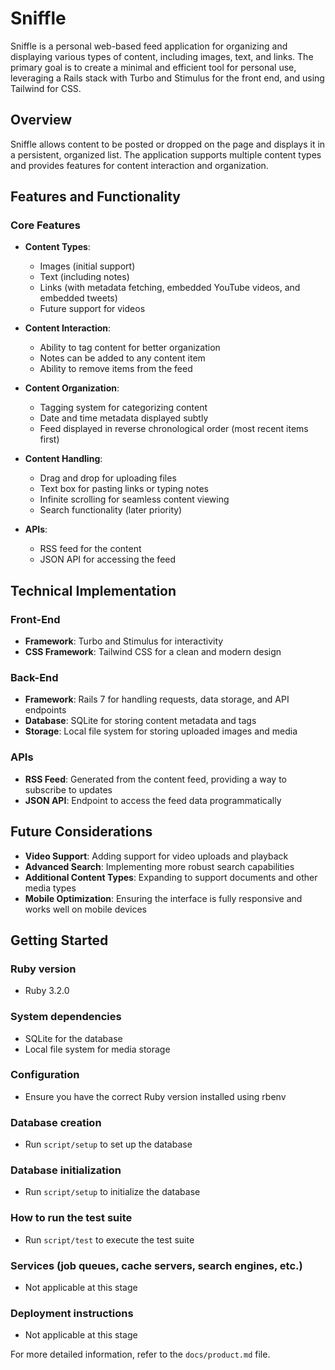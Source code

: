 # Sniffle

Sniffle is a personal web-based feed application for organizing and displaying various types of content, including images, text, and links. The primary goal is to create a minimal and efficient tool for personal use, leveraging a Rails stack with Turbo and Stimulus for the front end, and using Tailwind for CSS.

## Overview

Sniffle allows content to be posted or dropped on the page and displays it in a persistent, organized list. The application supports multiple content types and provides features for content interaction and organization.

## Features and Functionality

### Core Features
- **Content Types**:
  - Images (initial support)
  - Text (including notes)
  - Links (with metadata fetching, embedded YouTube videos, and embedded tweets)
  - Future support for videos

- **Content Interaction**:
  - Ability to tag content for better organization
  - Notes can be added to any content item
  - Ability to remove items from the feed

- **Content Organization**:
  - Tagging system for categorizing content
  - Date and time metadata displayed subtly
  - Feed displayed in reverse chronological order (most recent items first)

- **Content Handling**:
  - Drag and drop for uploading files
  - Text box for pasting links or typing notes
  - Infinite scrolling for seamless content viewing
  - Search functionality (later priority)

- **APIs**:
  - RSS feed for the content
  - JSON API for accessing the feed

## Technical Implementation

### Front-End
- **Framework**: Turbo and Stimulus for interactivity
- **CSS Framework**: Tailwind CSS for a clean and modern design

### Back-End
- **Framework**: Rails 7 for handling requests, data storage, and API endpoints
- **Database**: SQLite for storing content metadata and tags
- **Storage**: Local file system for storing uploaded images and media

### APIs
- **RSS Feed**: Generated from the content feed, providing a way to subscribe to updates
- **JSON API**: Endpoint to access the feed data programmatically

## Future Considerations
- **Video Support**: Adding support for video uploads and playback
- **Advanced Search**: Implementing more robust search capabilities
- **Additional Content Types**: Expanding to support documents and other media types
- **Mobile Optimization**: Ensuring the interface is fully responsive and works well on mobile devices

## Getting Started

### Ruby version
- Ruby 3.2.0

### System dependencies
- SQLite for the database
- Local file system for media storage

### Configuration
- Ensure you have the correct Ruby version installed using rbenv

### Database creation
- Run `script/setup` to set up the database

### Database initialization
- Run `script/setup` to initialize the database

### How to run the test suite
- Run `script/test` to execute the test suite

### Services (job queues, cache servers, search engines, etc.)
- Not applicable at this stage

### Deployment instructions
- Not applicable at this stage

For more detailed information, refer to the `docs/product.md` file.
